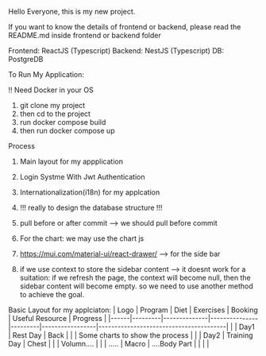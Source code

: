 Hello Everyone, this is my new project. 

If you want to know the details of frontend or backend, please read the README.md inside frontend or backend folder

Frontend: ReactJS (Typescript)
Backend: NestJS (Typescript)
DB: PostgreDB


To Run My Application:

!! Need Docker in your OS

1. git clone my project
2. then cd to the project
3. run docker compose build
4. then run docker compose up

Process

1. Main layout for my appplication
2. Login Systme With Jwt Authentication
3. Internationalization(i18n) for my applcation 
4. !!! really to design the database structure !!!









5. pull before or after commit --> we should pull before commit
6. For the chart: we may use the chart js
7. https://mui.com/material-ui/react-drawer/ --> for the side bar 

8. if we use context to store the sidebar content --> it doesnt work for a suitation: if we refresh the page, the context will become null, then the sidebar content will become empty.
    so we need to use another method to achieve the goal.










Basic Layout for my applciaton:
| Logo | Program | Diet         | Exercises     | Booking | Useful Resource | Progress                               |
|------|---------|--------------|---------------|---------|-----------------|----------------------------------------|
|      | Day1    | Rest Day     | Back          |         |                 | Some charts to show the process        |
|      | Day2    | Training Day | Chest         |         |                 | Volumn....                             |
|      | .....   | Macro        | ....Body Part |         |                 |                                        |
